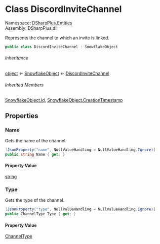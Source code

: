 # Class DiscordInviteChannel

Namespace: [DSharpPlus.Entities](DSharpPlus.Entities.md)  
Assembly: DSharpPlus.dll

Represents the channel to which an invite is linked.

```csharp
public class DiscordInviteChannel : SnowflakeObject
```

###### Inheritance

[object](https://learn.microsoft.com/dotnet/api/system.object) ← 
[SnowflakeObject](DSharpPlus.Entities.SnowflakeObject.md) ← 
[DiscordInviteChannel](DSharpPlus.Entities.DiscordInviteChannel.md)

###### Inherited Members

[SnowflakeObject.Id](DSharpPlus.Entities.SnowflakeObject.md\#DSharpPlus\_Entities\_SnowflakeObject\_Id), 
[SnowflakeObject.CreationTimestamp](DSharpPlus.Entities.SnowflakeObject.md\#DSharpPlus\_Entities\_SnowflakeObject\_CreationTimestamp)

## Properties

### <a id="DSharpPlus_Entities_DiscordInviteChannel_Name"></a>Name

Gets the name of the channel.

```csharp
[JsonProperty("name", NullValueHandling = NullValueHandling.Ignore)]
public string Name { get; }
```

#### Property Value

[string](https://learn.microsoft.com/dotnet/api/system.string)

### <a id="DSharpPlus_Entities_DiscordInviteChannel_Type"></a>Type

Gets the type of the channel.

```csharp
[JsonProperty("type", NullValueHandling = NullValueHandling.Ignore)]
public ChannelType Type { get; }
```

#### Property Value

[ChannelType](DSharpPlus.ChannelType.md)

